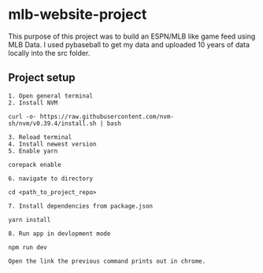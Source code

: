 # mlb-website-project
This purpose of this project was to build an ESPN/MLB like game feed using MLB Data. I used pybaseball to get my data and uploaded 10 years of data locally into the src folder.
## Project setup
```
1. Open general terminal
2. Install NVM

curl -o- https://raw.githubusercontent.com/nvm-sh/nvm/v0.39.4/install.sh | bash

3. Reload terminal
4. Install newest version
5. Enable yarn

corepack enable

6. navigate to directory

cd <path_to_project_repo>

7. Install dependencies from package.json

yarn install

8. Run app in devlopment mode

npm run dev

Open the link the previous command prints out in chrome.
```

